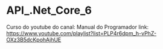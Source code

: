 ﻿# API_.Net_Core_6
Curso do youtube do canal: Manual do Programador
link: https://www.youtube.com/playlist?list=PLP4r6dpm_h-vPhZ-OXz3B5dcKpohAjhUE

